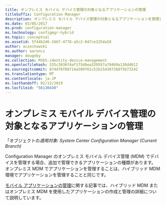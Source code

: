 ```yaml
---
title: オンプレミス モバイル デバイス管理の対象となるアプリケーションの管理
titleSuffix: Configuration Manager
description: オンプレミス モバイル デバイス管理の対象となるアプリケーションを管理します。
ms.date: 03/05/2017
ms.prod: configuration-manager
ms.technology: configmgr-hybrid
ms.topic: conceptual
ms.assetid: 5f44b246-3467-4778-a5c2-047ce325da58
author: aczechowski
ms.author: aaroncz
manager: dougeby
ms.collection: M365-identity-device-management
ms.openlocfilehash: 335c3036f4af1f5d6ea339557a70469a130dd012
ms.sourcegitcommit: 874d78f08714a509f61c52b154387268f5b73242
ms.translationtype: MT
ms.contentlocale: ja-JP
ms.lasthandoff: 02/12/2019
ms.locfileid: "56130430"
---
```

# <a name="manage-applications-for-on-premises-mobile-device-management"></a>オンプレミス モバイル デバイス管理の対象となるアプリケーションの管理

「オブジェクトの*適用対象: System Center Configuration Manager (Current Branch)*

Configuration Manager のオンプレミス モバイル デバイス管理 (MDM) でデバイスを管理する場合、追加で管理できるアプリケーションの種類があります。 オンプレミス MDM でアプリケーションを管理することは、ハイブリッド MDM 環境でアプリケーションを管理することと同じです。

[モバイル アプリケーションの管理](management-tasks-applications.md)に関する記事では、ハイブリッド MDM またはオンプレミス MDM を使用したアプリケーションの作成と管理の詳細について説明しています。
